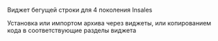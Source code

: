 Виджет бегущей строки для 4 поколения Insales

Установка или импортом архива через виджеты, или копированием кода в соответствующие разделы виджета
